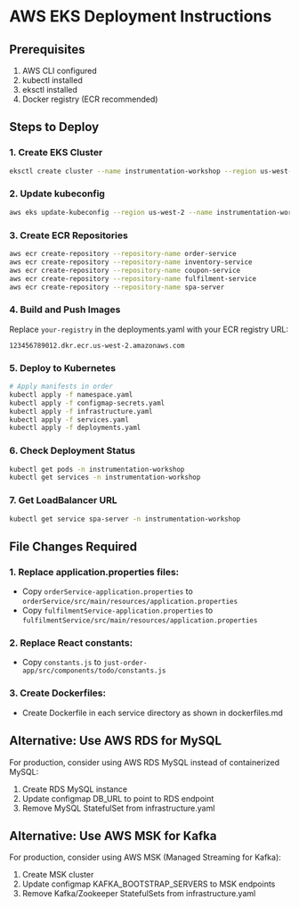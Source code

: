 # AWS EKS Deployment Instructions

## Prerequisites
1. AWS CLI configured
2. kubectl installed
3. eksctl installed
4. Docker registry (ECR recommended)

## Steps to Deploy

### 1. Create EKS Cluster
```bash
eksctl create cluster --name instrumentation-workshop --region us-west-2 --nodegroup-name worker-nodes --node-type t3.medium --nodes 3
```

### 2. Update kubeconfig
```bash
aws eks update-kubeconfig --region us-west-2 --name instrumentation-workshop
```

### 3. Create ECR Repositories
```bash
aws ecr create-repository --repository-name order-service
aws ecr create-repository --repository-name inventory-service
aws ecr create-repository --repository-name coupon-service
aws ecr create-repository --repository-name fulfilment-service
aws ecr create-repository --repository-name spa-server
```

### 4. Build and Push Images
Replace `your-registry` in the deployments.yaml with your ECR registry URL:
```
123456789012.dkr.ecr.us-west-2.amazonaws.com
```

### 5. Deploy to Kubernetes
```bash
# Apply manifests in order
kubectl apply -f namespace.yaml
kubectl apply -f configmap-secrets.yaml
kubectl apply -f infrastructure.yaml
kubectl apply -f services.yaml
kubectl apply -f deployments.yaml
```

### 6. Check Deployment Status
```bash
kubectl get pods -n instrumentation-workshop
kubectl get services -n instrumentation-workshop
```

### 7. Get LoadBalancer URL
```bash
kubectl get service spa-server -n instrumentation-workshop
```

## File Changes Required

### 1. Replace application.properties files:
- Copy `orderService-application.properties` to `orderService/src/main/resources/application.properties`
- Copy `fulfilmentService-application.properties` to `fulfilmentService/src/main/resources/application.properties`

### 2. Replace React constants:
- Copy `constants.js` to `just-order-app/src/components/todo/constants.js`

### 3. Create Dockerfiles:
- Create Dockerfile in each service directory as shown in dockerfiles.md

## Alternative: Use AWS RDS for MySQL
For production, consider using AWS RDS MySQL instead of containerized MySQL:

1. Create RDS MySQL instance
2. Update configmap DB_URL to point to RDS endpoint
3. Remove MySQL StatefulSet from infrastructure.yaml

## Alternative: Use AWS MSK for Kafka
For production, consider using AWS MSK (Managed Streaming for Kafka):

1. Create MSK cluster
2. Update configmap KAFKA_BOOTSTRAP_SERVERS to MSK endpoints
3. Remove Kafka/Zookeeper StatefulSets from infrastructure.yaml